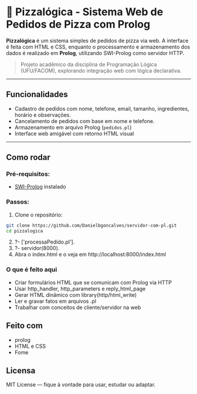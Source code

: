 # 🍕 Pizzalógica - Sistema Web de Pedidos de Pizza com Prolog

**Pizzalógica** é um sistema simples de pedidos de pizza via web. A interface é feita com HTML e CSS, enquanto o processamento e armazenamento dos dados é realizado em **Prolog**, utilizando SWI-Prolog como servidor HTTP.

> Projeto acadêmico da disciplina de Programação Lógica (UFU/FACOM), explorando integração web com lógica declarativa.

---

##  Funcionalidades

-  Cadastro de pedidos com nome, telefone, email, tamanho, ingredientes, horário e observações.
-   Cancelamento de pedidos com base em nome e telefone.
-  Armazenamento em arquivo Prolog (`pedidos.pl`)
-  Interface web amigável com retorno HTML visual

---

##  Como rodar

### Pré-requisitos:
- [SWI-Prolog](https://www.swi-prolog.org/) instalado

### Passos:

1. Clone o repositório:

```bash 
git clone https://github.com/Danielbgoncalves/servidor-com-pl.git
cd pizzalogica
````
2. ?- ['processaPedido.pl'].
3. ?- servidor(8000).
4. Abra o index.html e o veja em http://localhost:8000/index.html


### O que é feito aqui
- Criar formulários HTML que se comunicam com Prolog via HTTP
- Usar http_handler, http_parameters e reply_html_page
- Gerar HTML dinâmico com library(http/html_write)
- Ler e gravar fatos em arquivos .pl
- Trabalhar com conceitos de cliente/servidor na web

## Feito com
- prolog
- HTML e CSS
- Fome

## Licensa
MIT License — fique à vontade para usar, estudar ou adaptar.

